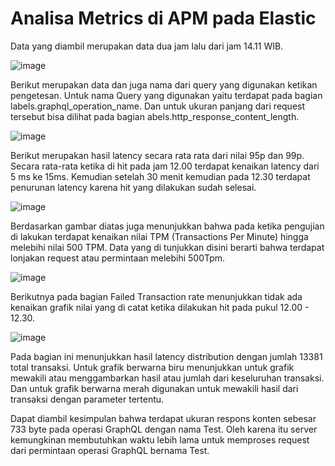 # Analisa Metrics di APM pada Elastic


Data yang diambil merupakan data dua jam lalu dari jam 14.11 WIB.

![image](https://github.com/user-attachments/assets/349c0974-a0a3-440c-9c5d-627dece4b46a)

Berikut merupakan data dan juga nama dari query yang digunakan ketikan pengetesan. Untuk nama Query yang digunakan yaitu terdapat pada bagian labels.graphql_operation_name. Dan untuk ukuran panjang dari request tersebut bisa dilihat pada bagian abels.http_response_content_length.


![image](https://github.com/user-attachments/assets/0d6c1081-789e-49ee-8957-c6959e393ce0)

Berikut merupakan hasil latency secara rata rata dari nilai 95p dan 99p. Secara rata-rata ketika di hit pada jam 12.00 terdapat kenaikan latency dari 5 ms ke 15ms. Kemudian setelah 30 menit kemudian pada 12.30 terdapat penurunan latency karena hit yang dilakukan sudah selesai.

![image](https://github.com/user-attachments/assets/079e482a-1c49-4cfc-ba38-db8884c81eea)

Berdasarkan gambar diatas juga menunjukkan bahwa pada ketika pengujian di lakukan terdapat kenaikan nilai TPM (Transactions Per Minute) hingga melebihi nilai 500 TPM. Data yang di tunjukkan disini berarti bahwa terdapat lonjakan request atau permintaan melebihi 500Tpm.

![image](https://github.com/user-attachments/assets/f7ae1b86-660d-427d-a395-d3e00f87a3b5)

Berikutnya pada bagian Failed Transaction rate menunjukkan tidak ada kenaikan grafik nilai yang di catat ketika dilakukan hit pada pukul 12.00 - 12.30.


![image](https://github.com/user-attachments/assets/03447bb5-0ba0-4662-864e-6ac9a978c377)


Pada bagian ini menunjukkan hasil latency distribution dengan jumlah 13381 total transaksi. Untuk grafik berwarna biru menunjukkan untuk grafik mewakili atau menggambarkan hasil atau jumlah dari keseluruhan transaksi. Dan untuk grafik berwarna merah digunakan untuk mewakili hasil dari transaksi dengan parameter tertentu.

Dapat diambil kesimpulan bahwa terdapat ukuran respons konten sebesar 733 byte pada operasi GraphQL dengan nama Test. Oleh karena itu server kemungkinan membutuhkan waktu lebih lama untuk memproses request dari permintaan operasi GraphQL bernama Test.






